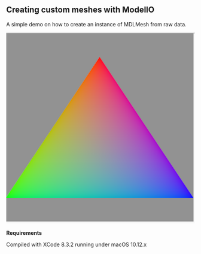 ## Creating custom meshes with ModelIO

A simple demo on how to create an instance of MDLMesh from raw data.


![](Documentation/ColoredTriangle.png)


**Requirements**


Compiled with XCode 8.3.2 running under macOS 10.12.x
